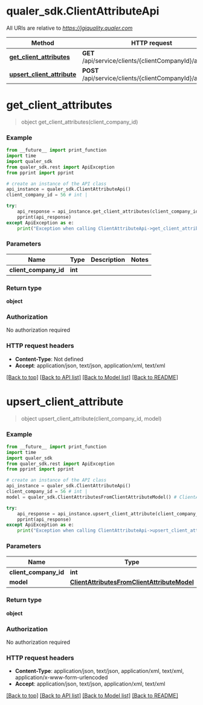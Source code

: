 # qualer_sdk.ClientAttributeApi

All URIs are relative to *https://jgiquality.qualer.com*

Method | HTTP request | Description
------------- | ------------- | -------------
[**get_client_attributes**](ClientAttributeApi.md#get_client_attributes) | **GET** /api/service/clients/{clientCompanyId}/attributes | 
[**upsert_client_attribute**](ClientAttributeApi.md#upsert_client_attribute) | **POST** /api/service/clients/{clientCompanyId}/attributes | 


# **get_client_attributes**
> object get_client_attributes(client_company_id)



### Example
```python
from __future__ import print_function
import time
import qualer_sdk
from qualer_sdk.rest import ApiException
from pprint import pprint

# create an instance of the API class
api_instance = qualer_sdk.ClientAttributeApi()
client_company_id = 56 # int | 

try:
    api_response = api_instance.get_client_attributes(client_company_id)
    pprint(api_response)
except ApiException as e:
    print("Exception when calling ClientAttributeApi->get_client_attributes: %s\n" % e)
```

### Parameters

Name | Type | Description  | Notes
------------- | ------------- | ------------- | -------------
 **client_company_id** | **int**|  | 

### Return type

**object**

### Authorization

No authorization required

### HTTP request headers

 - **Content-Type**: Not defined
 - **Accept**: application/json, text/json, application/xml, text/xml

[[Back to top]](#) [[Back to API list]](../README.md#documentation-for-api-endpoints) [[Back to Model list]](../README.md#documentation-for-models) [[Back to README]](../README.md)

# **upsert_client_attribute**
> object upsert_client_attribute(client_company_id, model)



### Example
```python
from __future__ import print_function
import time
import qualer_sdk
from qualer_sdk.rest import ApiException
from pprint import pprint

# create an instance of the API class
api_instance = qualer_sdk.ClientAttributeApi()
client_company_id = 56 # int | 
model = qualer_sdk.ClientAttributesFromClientAttributeModel() # ClientAttributesFromClientAttributeModel | 

try:
    api_response = api_instance.upsert_client_attribute(client_company_id, model)
    pprint(api_response)
except ApiException as e:
    print("Exception when calling ClientAttributeApi->upsert_client_attribute: %s\n" % e)
```

### Parameters

Name | Type | Description  | Notes
------------- | ------------- | ------------- | -------------
 **client_company_id** | **int**|  | 
 **model** | [**ClientAttributesFromClientAttributeModel**](ClientAttributesFromClientAttributeModel.md)|  | 

### Return type

**object**

### Authorization

No authorization required

### HTTP request headers

 - **Content-Type**: application/json, text/json, application/xml, text/xml, application/x-www-form-urlencoded
 - **Accept**: application/json, text/json, application/xml, text/xml

[[Back to top]](#) [[Back to API list]](../README.md#documentation-for-api-endpoints) [[Back to Model list]](../README.md#documentation-for-models) [[Back to README]](../README.md)

